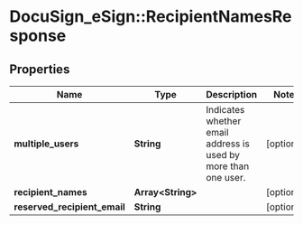 # DocuSign_eSign::RecipientNamesResponse

## Properties
Name | Type | Description | Notes
------------ | ------------- | ------------- | -------------
**multiple_users** | **String** | Indicates whether email address is used by more than one user. | [optional] 
**recipient_names** | **Array&lt;String&gt;** |  | [optional] 
**reserved_recipient_email** | **String** |  | [optional] 


